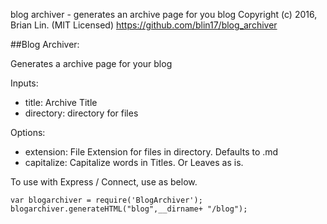 blog archiver - generates an archive page for you blog
Copyright (c) 2016, Brian Lin. (MIT Licensed)
https://github.com/blin17/blog_archiver


##Blog Archiver:

Generates a archive page for your blog
 
Inputs:
- title: Archive Title
- directory: directory for files

Options:
- extension: File Extension for files in directory. Defaults to .md
- capitalize: Capitalize words in Titles. Or Leaves as is.

To use with Express / Connect, use as below.

```
var blogarchiver = require('BlogArchiver');
blogarchiver.generateHTML("blog",__dirname+ "/blog");
```
